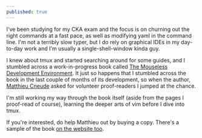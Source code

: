 ```yaml
---
published: true
---
```

I've been studying for my CKA exam and the focus is on churning out the right commands at a fast pace, as well as modifying yaml in the command line. I'm not a terribly slow typer, but I do rely on graphical IDEs in my day-to-day work and I'm usually a single-shell-window kinda guy.

I knew about tmux and started searching around for some guides, and I stumbled across a work-in-progress book called [The Mouseless Development Environment](https://themouseless.dev/). It just so happens that I stumbled across the book in the last couple of months of its development, so when the author, [Matthieu Cneude](https://www.linkedin.com/in/matthieu-cneude-28038182) asked for volunteer proof-readers I jumped at the chance.

I'm still working my way through the book itself (aside from the pages I proof-read of course), learning the deeper arts of vim before I dive into tmux.

If you're interested, do help Matthieu out by buying a copy. There's a sample of the book [on the website too](https://themouseless.dev/).